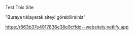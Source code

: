 Test This Site

"Buraya tıklayarak siteyi görebilirsiniz"

https://663b37e4917836e38e9cffdd--websitely.netlify.app
